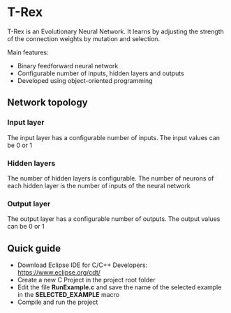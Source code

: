 # T-Rex

T-Rex is an Evolutionary Neural Network. It learns by adjusting the strength of the connection weights by mutation and selection.

Main features:

- Binary feedforward neural network
- Configurable number of inputs, hidden layers and outputs
- Developed using object-oriented programming

## Network topology

### Input layer

The input layer has a configurable number of inputs. The input values can be 0 or 1

### Hidden layers

The number of hidden layers is configurable. The number of neurons of each hidden layer is the number of inputs of the neural network

### Output layer

The output layer has a configurable number of outputs. The output values can be 0 or 1

## Quick guide

- Download Eclipse IDE for C/C++ Developers: https://www.eclipse.org/cdt/
- Create a new C Project in the project root folder
- Edit the file **RunExample.c** and save the name of the selected example in the **SELECTED_EXAMPLE** macro
- Compile and run the project




